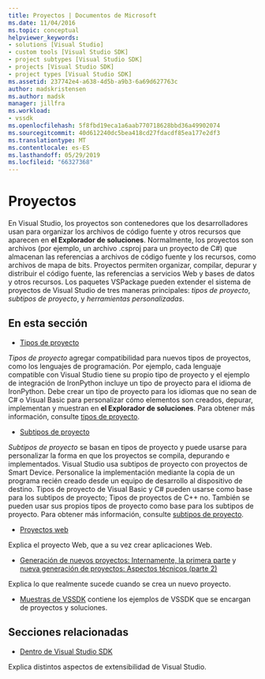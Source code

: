 ```yaml
---
title: Proyectos | Documentos de Microsoft
ms.date: 11/04/2016
ms.topic: conceptual
helpviewer_keywords:
- solutions [Visual Studio]
- custom tools [Visual Studio SDK]
- project subtypes [Visual Studio SDK]
- projects [Visual Studio SDK]
- project types [Visual Studio SDK]
ms.assetid: 237742e4-a638-4d5b-a9b3-6a69d627763c
author: madskristensen
ms.author: madsk
manager: jillfra
ms.workload:
- vssdk
ms.openlocfilehash: 5f8fbd19eca1a6aab770718628bbd36a49902074
ms.sourcegitcommit: 40d612240dc5bea418cd27fdacdf85ea177e2df3
ms.translationtype: MT
ms.contentlocale: es-ES
ms.lasthandoff: 05/29/2019
ms.locfileid: "66327368"
---
```

# <a name="projects"></a>Proyectos
En Visual Studio, los proyectos son contenedores que los desarrolladores usan para organizar los archivos de código fuente y otros recursos que aparecen en **el Explorador de soluciones**. Normalmente, los proyectos son archivos (por ejemplo, un archivo .csproj para un proyecto de C#) que almacenan las referencias a archivos de código fuente y los recursos, como archivos de mapa de bits. Proyectos permiten organizar, compilar, depurar y distribuir el código fuente, las referencias a servicios Web y bases de datos y otros recursos. Los paquetes VSPackage pueden extender el sistema de proyectos de Visual Studio de tres maneras principales: *tipos de proyecto*, *subtipos de proyecto*, y *herramientas personalizadas*.

## <a name="in-this-section"></a>En esta sección
- [Tipos de proyecto](../../extensibility/internals/project-types.md)

 *Tipos de proyecto* agregar compatibilidad para nuevos tipos de proyectos, como los lenguajes de programación. Por ejemplo, cada lenguaje compatible con Visual Studio tiene su propio tipo de proyecto y el ejemplo de integración de IronPython incluye un tipo de proyecto para el idioma de IronPython. Debe crear un tipo de proyecto para los idiomas que no sean de C# o Visual Basic para personalizar cómo elementos son creados, depurar, implementan y muestran en **el Explorador de soluciones**. Para obtener más información, consulte [tipos de proyecto](../../extensibility/internals/project-types.md).

- [Subtipos de proyecto](../../extensibility/internals/project-subtypes.md)

 *Subtipos de proyecto* se basan en tipos de proyecto y puede usarse para personalizar la forma en que los proyectos se compila, depurando e implementados. Visual Studio usa subtipos de proyecto con proyectos de Smart Device. Personalice la implementación mediante la copia de un programa recién creado desde un equipo de desarrollo al dispositivo de destino. Tipos de proyecto de Visual Basic y C# pueden usarse como base para los subtipos de proyecto; Tipos de proyectos de C++ no. También se pueden usar sus propios tipos de proyecto como base para los subtipos de proyecto. Para obtener más información, consulte [subtipos de proyecto](../../extensibility/internals/project-subtypes.md).

- [Proyectos web](../../extensibility/internals/web-projects.md)

 Explica el proyecto Web, que a su vez crear aplicaciones Web.

- [Generación de nuevos proyectos: Internamente, la primera parte](../../extensibility/internals/new-project-generation-under-the-hood-part-one.md) y [nueva generación de proyectos: Aspectos técnicos (parte 2)](../../extensibility/internals/new-project-generation-under-the-hood-part-two.md)

 Explica lo que realmente sucede cuando se crea un nuevo proyecto.

- [Muestras de VSSDK](https://aka.ms/vs2015sdksamples) contiene los ejemplos de VSSDK que se encargan de proyectos y soluciones.

## <a name="related-sections"></a>Secciones relacionadas
- [Dentro de Visual Studio SDK](../../extensibility/internals/inside-the-visual-studio-sdk.md)

 Explica distintos aspectos de extensibilidad de Visual Studio.